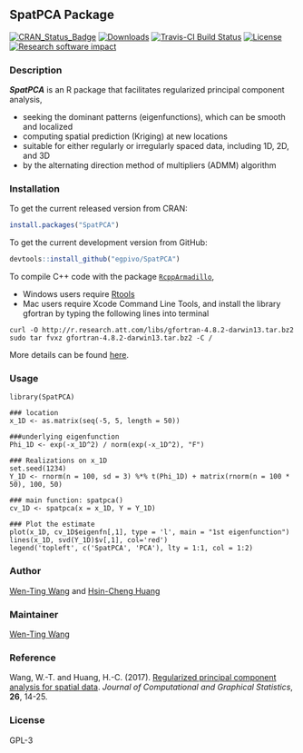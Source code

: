 ## SpatPCA Package

[![CRAN_Status_Badge](http://www.r-pkg.org/badges/version/SpatPCA)](https://cran.r-project.org/package=SpatPCA)
[![Downloads](http://cranlogs.r-pkg.org/badges/grand-total/SpatPCA)](https://cran.r-project.org/package=SpatPCA)
[![Travis-CI Build Status](https://travis-ci.org/egpivo/SpatPCA.svg?branch=master)](https://travis-ci.org/egpivo/SpatPCA)
[![License](http://img.shields.io/badge/license-GPL%20%28%3E=%203%29-brightgreen.svg?style=flat)](http://www.gnu.org/licenses/gpl-3.0.html)
[![Research software impact](http://depsy.org/api/package/cran/SpatPCA/badge.svg)](http://depsy.org/package/r/SpatPCA)



### Description
***SpatPCA*** is an R package that facilitates regularized principal component analysis, 

* seeking the dominant patterns (eigenfunctions), which can be smooth and localized
* computing spatial prediction (Kriging) at new locations
* suitable for either regularly or irregularly spaced data, including 1D, 2D, and 3D
* by the alternating direction method of multipliers (ADMM) algorithm


### Installation
To get the current released version from CRAN:

```r
install.packages("SpatPCA")
```

To get the current development version from GitHub:

```r
devtools::install_github("egpivo/SpatPCA")
```
To compile C++ code with the package [`RcppArmadillo`](https://cran.r-project.org/web/packages/RcppArmadillo/index.html),

 * Windows users require [Rtools](https://cran.r-project.org/bin/windows/Rtools/)
 * Mac users require Xcode Command Line Tools, and install the library gfortran by typing the following lines into terminal

```
curl -O http://r.research.att.com/libs/gfortran-4.8.2-darwin13.tar.bz2
sudo tar fvxz gfortran-4.8.2-darwin13.tar.bz2 -C /
```
More details can be found [here](http://thecoatlessprofessor.com/programming/rcpp-rcpparmadillo-and-os-x-mavericks-lgfortran-and-lquadmath-error/).

### Usage
```{r example}
library(SpatPCA)

### location
x_1D <- as.matrix(seq(-5, 5, length = 50))

###underlying eigenfunction
Phi_1D <- exp(-x_1D^2) / norm(exp(-x_1D^2), "F")

### Realizations on x_1D
set.seed(1234)
Y_1D <- rnorm(n = 100, sd = 3) %*% t(Phi_1D) + matrix(rnorm(n = 100 * 50), 100, 50)

### main function: spatpca()
cv_1D <- spatpca(x = x_1D, Y = Y_1D)

### Plot the estimate
plot(x_1D, cv_1D$eigenfn[,1], type = 'l', main = "1st eigenfunction")
lines(x_1D, svd(Y_1D)$v[,1], col='red')
legend('topleft', c('SpatPCA', 'PCA'), lty = 1:1, col = 1:2)
```
### Author
[Wen-Ting Wang](https://www.linkedin.com/in/wen-ting-wang-6083a17b "Wen-Ting Wang") and [Hsin-Cheng Huang](http://www.stat.sinica.edu.tw/hchuang/ "Hsin-Cheng Huang")
 
### Maintainer
[Wen-Ting Wang](https://www.linkedin.com/in/wen-ting-wang-6083a17b "Wen-Ting Wang")

### Reference
Wang, W.-T. and Huang, H.-C. (2017). [Regularized principal component analysis for spatial data](https://arxiv.org/pdf/1501.03221v3.pdf, "Regularized principal component analysis for spatial data"). *Journal of Computational and Graphical Statistics*, **26**, 14-25.
 
### License
  GPL-3
